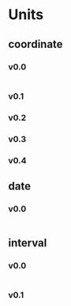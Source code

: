 # Units
## coordinate
### v0.0
~~~

~~~
### v0.1

### v0.2

### v0.3

### v0.4

## date

### v0.0
~~~

~~~

## interval

### v0.0
~~~

~~~

### v0.1




